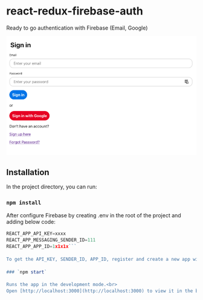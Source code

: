 # react-redux-firebase-auth
Ready to go authentication with Firebase (Email, Google)

![Screenshot](https://github.com/andreysaf/react-redux-firebase-auth/blob/master/screen.png?raw=true "Screenshot")

## Installation

In the project directory, you can run:

### `npm install`

After configure Firebase by creating .env in the root of the project and adding below code:
```javascript
REACT_APP_API_KEY=xxxx
REACT_APP_MESSAGING_SENDER_ID=111
REACT_APP_APP_ID=1x1x1x```

To get the API_KEY, SENDER_ID, APP_ID, register and create a new app with [Firebase](https://firebase.google.com/).

### `npm start`

Runs the app in the development mode.<br>
Open [http://localhost:3000](http://localhost:3000) to view it in the browser.

